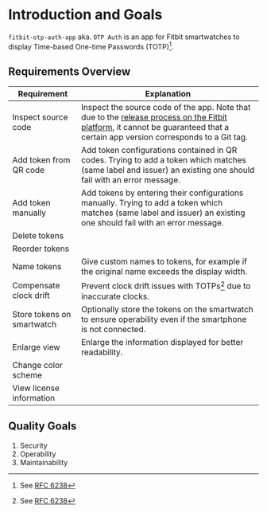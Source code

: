 # Introduction and Goals

`fitbit-otp-auth-app` aka. `OTP Auth` is an app for Fitbit smartwatches to
display Time-based One-time Passwords (TOTP)[^totp_rfc].

## Requirements Overview

| Requirement                | Explanation                                                                                                                                                                                      |
| -------------------------- | ------------------------------------------------------------------------------------------------------------------------------------------------------------------------------------------------ |
| Inspect source code        | Inspect the source code of the app. Note that due to the [release process on the Fitbit platform][release_process], it cannot be guaranteed that a certain app version corresponds to a Git tag. |
| Add token from QR code     | Add token configurations contained in QR codes. Trying to add a token which matches (same label and issuer) an existing one should fail with an error message.                                   |
| Add token manually         | Add tokens by entering their configurations manually. Trying to add a token which matches (same label and issuer) an existing one should fail with an error message.                             |
| Delete tokens              |                                                                                                                                                                                                  |
| Reorder tokens             |                                                                                                                                                                                                  |
| Name tokens                | Give custom names to tokens, for example if the original name exceeds the display width.                                                                                                         |
| Compensate clock drift     | Prevent clock drift issues with TOTPs[^totp_rfc] due to inaccurate clocks.                                                                                                                       |
| Store tokens on smartwatch | Optionally store the tokens on the smartwatch to ensure operability even if the smartphone is not connected.                                                                                     |
| Enlarge view               | Enlarge the information displayed for better readability.                                                                                                                                        |
| Change color scheme        |                                                                                                                                                                                                  |
| View license information   |                                                                                                                                                                                                  |

## Quality Goals

1. Security
2. Operability
3. Maintainability

[release_process]: https://dev.fitbit.com/build/guides/publishing/#step-3-uploading-a-build

[^totp_rfc]: See [RFC 6238](https://www.rfc-editor.org/rfc/rfc6238)
